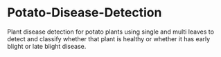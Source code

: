 # Potato-Disease-Detection
Plant disease detection for potato plants using single and multi leaves to detect and classify whether that plant is healthy or whether it has early blight or late blight disease.
